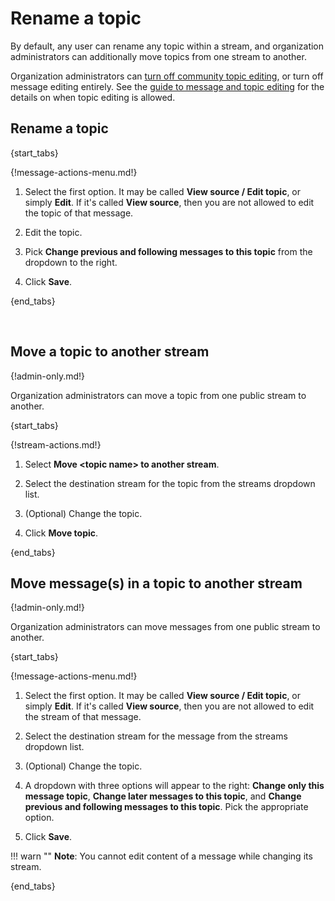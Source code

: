 # Rename a topic

By default, any user can rename any topic within a stream, and
organization administrators can additionally move topics from one
stream to another.

Organization administrators can
[turn off community topic editing](/help/community-topic-edits), or turn off
message editing entirely. See the
[guide to message and topic editing](/help/configure-message-editing-and-deletion)
for the details on when topic editing is allowed.

## Rename a topic

{start_tabs}

{!message-actions-menu.md!}

1. Select the first option. It may be called **View source / Edit topic**,
   or simply **Edit**. If it's called **View source**, then you are not
   allowed to edit the topic of that message.

1. Edit the topic.

1. Pick **Change previous and following messages to this topic** from the
   dropdown to the right.

1. Click **Save**.

{end_tabs}

<br />

## Move a topic to another stream

{!admin-only.md!}

Organization administrators can move a topic from one public stream to
another.

{start_tabs}

{!stream-actions.md!}

1. Select **Move <topic name\> to another stream**.

1. Select the destination stream for the topic from the streams dropdown list.

1. (Optional) Change the topic.

1. Click **Move topic**.

{end_tabs}

## Move message(s) in a topic to another stream

{!admin-only.md!}

Organization administrators can move messages from one public stream to
another.

{start_tabs}

{!message-actions-menu.md!}

1. Select the first option. It may be called **View source / Edit topic**,
   or simply **Edit**. If it's called **View source**, then you are not
   allowed to edit the stream of that message.

1. Select the destination stream for the message from the streams dropdown list.

1. (Optional) Change the topic.

1. A dropdown with three options will appear to the right:
**Change only this message topic**, **Change later messages to this topic**, and
**Change previous and following messages to this topic**. Pick the appropriate
option.

1. Click **Save**.


!!! warn ""
    **Note**: You cannot edit content of a message while changing its stream.


{end_tabs}
